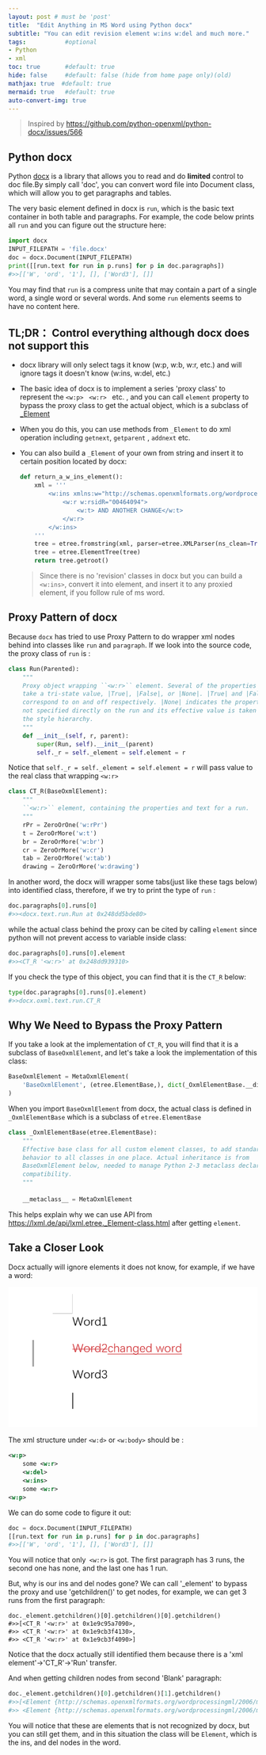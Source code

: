 ```yaml
---
layout: post # must be 'post'
title:  "Edit Anything in MS Word using Python docx"
subtitle: "You can edit revision element w:ins w:del and much more."
tags:           #optional
- Python
- xml
toc: true       #default: true
hide: false     #default: false (hide from home page only)(old)
mathjax: true  #default: true
mermaid: true   #default: true
auto-convert-img: true
---
```


> Inspired by https://github.com/python-openxml/python-docx/issues/566

## Python docx

Python [docx](https://python-docx.readthedocs.io/en/latest/) is a library that allows you to read and do **limited** control to doc file.By simply call 'doc', you can convert word file into Document class, which will allow you to get paragraphs and tables. 

The very basic element defined in docx is `run`, which is the basic text container in both table and paragraphs. For example, the code below prints all `run` and you can figure out the structure here:

```python
import docx
INPUT_FILEPATH = 'file.docx'
doc = docx.Document(INPUT_FILEPATH)
print([[run.text for run in p.runs] for p in doc.paragraphs])
#>>[['W', 'ord', '1'], [], ['Word3'], []]
```

You may find that `run` is a compress unite that may contain a part of a single word, a single word or several words.  And some `run` elements seems to have no content here.

## TL;DR： Control everything although docx does not support this

- docx library will only select tags it know (w:p, w:b, w:r, etc.) and will ignore tags it doesn't know (w:ins, w:del, etc.)

- The basic idea of docx is to implement a series 'proxy class' to represent the `<w:p> `  `<w:r> ` etc. , and you can call `element` property to bypass the proxy class to get the actual object, which is a subclass of [_Element](https://lxml.de/api/lxml.etree._Element-class.html) 

- When you do this, you can use methods from `_Element` to do xml operation including `getnext`, `getparent` , `addnext` etc.

- You can also build a `_Element` of your own from string and insert it to certain position located by docx:

  ```python
  def return_a_w_ins_element():
      xml = '''
          <w:ins xmlns:w="http://schemas.openxmlformats.org/wordprocessingml/2006/main" w:author="Leroy Jim" w:date="2018-10-10T14:12:00Z" w:id="1480">
              <w:r w:rsidR="00464094">
                  <w:t> AND ANOTHER CHANGE</w:t>
              </w:r>
          </w:ins>
      '''
      tree = etree.fromstring(xml, parser=etree.XMLParser(ns_clean=True))
      tree = etree.ElementTree(tree)
      return tree.getroot()
  ```

  >  Since there is no 'revision' classes in docx but you can build a `<w:ins>`, convert it into element, and insert it to any proxied element, if you follow rule of ms word.

## Proxy Pattern of docx

Because `docx` has tried to use Proxy Pattern to do wrapper xml nodes behind into classes like `run` and `paragraph`. If we look into the source code, the proxy class of `run` is :

```python
class Run(Parented):
    """
    Proxy object wrapping ``<w:r>`` element. Several of the properties on Run
    take a tri-state value, |True|, |False|, or |None|. |True| and |False|
    correspond to on and off respectively. |None| indicates the property is
    not specified directly on the run and its effective value is taken from
    the style hierarchy.
    """
    def __init__(self, r, parent):
        super(Run, self).__init__(parent)
        self._r = self._element = self.element = r
```

Notice that  `self._r = self._element = self.element = r` will pass value to the real class that wrapping `<w:r>`

```python
class CT_R(BaseOxmlElement):
    """
    ``<w:r>`` element, containing the properties and text for a run.
    """
    rPr = ZeroOrOne('w:rPr')
    t = ZeroOrMore('w:t')
    br = ZeroOrMore('w:br')
    cr = ZeroOrMore('w:cr')
    tab = ZeroOrMore('w:tab')
    drawing = ZeroOrMore('w:drawing')
```

In another word, the docx will wrapper some tabs(just like these tags below) into identified class, therefore, if we try to print the type of `run` :

```python
doc.paragraphs[0].runs[0]
#>><docx.text.run.Run at 0x248dd5bde80>
```

while the actual class behind the proxy can be cited by calling `element` since python will not prevent access to variable inside class:

```python
doc.paragraphs[0].runs[0].element
#>><CT_R '<w:r>' at 0x248dd939310>
```

If you check the type of this object, you can find that it is the `CT_R` below:

```python
type(doc.paragraphs[0].runs[0].element)
#>>docx.oxml.text.run.CT_R
```



## Why We Need to Bypass the Proxy Pattern

If you take a look at the implementation of `CT_R`, you will find that it is a subclass of `BaseOxmlElement`, and let's take a look the implementation of this class:

```python
BaseOxmlElement = MetaOxmlElement(
    'BaseOxmlElement', (etree.ElementBase,), dict(_OxmlElementBase.__dict__)
)
```

When you import `BaseOxmlElement` from docx, the actual class is defined in `_OxmlElementBase` which is a subclass of `etree.ElementBase`

```python
class _OxmlElementBase(etree.ElementBase):
    """
    Effective base class for all custom element classes, to add standardized
    behavior to all classes in one place. Actual inheritance is from
    BaseOxmlElement below, needed to manage Python 2-3 metaclass declaration
    compatibility.
    """

    __metaclass__ = MetaOxmlElement
```

This helps explain why we can use API from https://lxml.de/api/lxml.etree._Element-class.html after getting `element`.

## Take a Closer Look

Docx actually will ignore elements it does not know, for example, if we have a word:

![image-20230310200451698](../img/in-post/2023-03-10-insert-anything-in-docx/image-20230310200451698.png)

The xml structure under `<w:d>` or `<w:body>` should be :

```xml
<w:p>
	some <w:r>
	<w:del>
	<w:ins>
	some <w:r>
<w:p>
```

We can do some code to figure it out:

```python
doc = docx.Document(INPUT_FILEPATH)
[[run.text for run in p.runs] for p in doc.paragraphs]
#>>[['W', 'ord', '1'], [], ['Word3'], []]
```

You will notice that only` <w:r>` is got. The first  paragraph has 3 runs, the second one has none, and the last one has 1 run.

But, why is our ins and del nodes gone? We can call '_element' to bypass the proxy and use 'getchildren()' to get nodes, for example, we can get 3 runs from the first paragraph:

```
doc._element.getchildren()[0].getchildren()[0].getchildren()
#>>[<CT_R '<w:r>' at 0x1e9c95a7090>,
#>> <CT_R '<w:r>' at 0x1e9cb3f4130>,
#>> <CT_R '<w:r>' at 0x1e9cb3f4090>]
```

Notice that the docx actually still identified them because there is a 'xml element'->'CT_R'->'Run' transfer.

And when getting children nodes from second 'Blank' paragraph:

```python
doc._element.getchildren()[0].getchildren()[1].getchildren()
#>>[<Element {http://schemas.openxmlformats.org/wordprocessingml/2006/main}del at 0x248dd5c0bc0>,
#>> <Element {http://schemas.openxmlformats.org/wordprocessingml/2006/main}ins at 0x248dd682bc0>]
```

You will notice that these are elements that is not recognized by docx, but you can still get them, and in this situation the class will be `Element`, which is the ins, and del nodes in the word.
